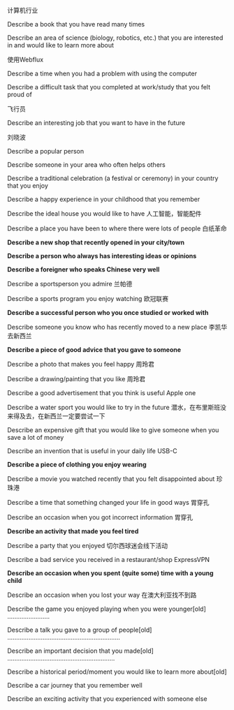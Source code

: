 计算机行业

Describe a book that you have read many times

Describe an area of science (biology, robotics, etc.) that you are interested in and would like to learn more about



使用Webflux

Describe a time when you had a problem with using the computer

Describe a difficult task that you completed at work/study that you felt proud of 



飞行员

Describe an interesting job that you want to have in the future





刘晓波

Describe a popular person

Describe someone in your area who often helps others





Describe a traditional celebration (a festival or ceremony) in your country that you enjoy

Describe a happy experience in your childhood that you remember





Describe the ideal house you would like to have 人工智能，智能配件

Describe a place you have been to where there were lots of people 白纸革命

**Describe a new shop that recently opened in your city/town**

**Describe a person who always has interesting ideas or opinions**

**Describe a foreigner who speaks Chinese very well**

Describe a sportsperson you admire 兰帕德

Describe a sports program you enjoy watching  欧冠联赛

**Describe a successful person who you once studied or worked with** 

Describe someone you know who has recently moved to a new place 李凯华去新西兰

**Describe a piece of good advice that you gave to someone** 

Describe a photo that makes you feel happy 周玲君

Describe a drawing/painting that you like 周玲君

Describe a good advertisement that you think is useful  Apple one

Describe a water sport you would like to try in the future 潜水，在布里斯班没来得及去，在新西兰一定要尝试一下

Describe an expensive gift that you would like to give someone when you save a lot of money

Describe an invention that is useful in your daily life USB-C

**Describe a piece of clothing you enjoy wearing**

Describe a movie you watched recently that you felt disappointed about 珍珠港

Describe a time that something changed your life in good ways 胃穿孔

Describe an occasion when you got incorrect information 胃穿孔

**Describe an activity that made you feel tired**

Describe a party that you enjoyed 切尔西球迷会线下活动

Describe a bad service you received in a restaurant/shop ExpressVPN 

**Describe an occasion when you spent (quite some) time with a young child**

Describe an occasion when you lost your way 在澳大利亚找不到路

Describe the game you enjoyed playing when you were younger[old] ........................

Describe a talk you gave to a group of people[old] ................................................................ 

Describe an important decision that you made[old] .............................................................

Describe a historical period/moment you would like to learn more about[old]

Describe a car journey that you remember well

Describe an exciting activity that you experienced with someone else